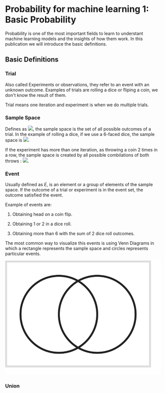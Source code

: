# Probability for machine learning 1: Basic Probability

Probability is one of the most important fields to learn to understant machine learning models and the insights of how them work. In this publication we will introduce the basic definitions.

## Basic Definitions

### Trial

Also called Experiments or observations, they refer to an event with an unknown outcome. Examples of trials are rolling a dice or fliping a coin, we don't know the result of them.

Trial means one iteration and experiment is when we do multiple trials.

### Sample Space

Defines as <img src="https://render.githubusercontent.com/render/math?math=%24S%24">, the sample space is the set of all possible outcomes of a trial. In the example of rolling a dice, if we use a 6-faced dice, the sample space is <img src="https://render.githubusercontent.com/render/math?math=%24S%20%3D%20%5Clbrace%201%2C2%2C3%2C4%2C5%2C6%20%5Crbrace%24">.

If the experiment has more than one iteration, as throwing a coin 2 times in a row, the sample space is created by all possible combilations of both throws : <img src="https://render.githubusercontent.com/render/math?math=%24%5Clbrace%20(head%2Chead)%2C%20(head%2Ctail)%2C%20(tail%2C%20tail)%2C%20(tail%2Chead)%20%5Crbrace%24">.

### Event

Usually defined as $E$, is an element or a group of elements of the sample space. If the outcome of a trial or experiment is in the event set, the outcome satisfied the event. 

Example of events are:

1. Obtaining head on a coin flip.

2. Obtaining 1 or 2 in a dice roll.

3. Obtaining more than 6 with the sum of 2 dice roll outcomes.

The most common way to visualize this events is using Venn Diagrams in which a rectangle represents the sample space and circles represents particular events.

![Image of DT](https://github.com/CrunchyPistacho/100DaysOfML/blob/master/Probablity/images/Day3_venn1.svg)

### Union

